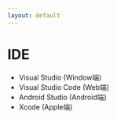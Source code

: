 ```yaml
---
layout: default
---
```


# IDE

- Visual Studio (Window端)
- Visual Studio Code (Web端)
- Android Studio (Android端)
- Xcode (Apple端)